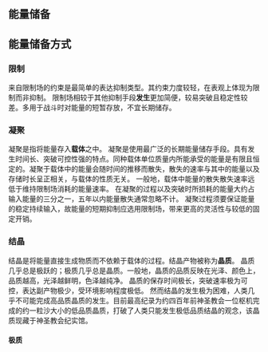 ## 能量储备
## 能量储备方式
### 限制
来自限制场的约束是最简单的表达抑制类型。其约束力度较轻，在表观上体现为限制而非抑制。
限制场相较于其他抑制手段**发生**更加简便，较易突破且稳定性较差。多用于战斗时对能量的短暂存放，不宜长期储存。
### 凝聚
凝聚是指将能量存入**载体**之中。
凝聚是使用最广泛的长期能量储存手段。具有发生时间长、突破可控性强的特点。同种载体单位质量内所能承受的能量是有限且恒定的。凝聚于载体中的能量会随时间的推移而散失，散失的速率与其中的能量以及存储时长呈正相关，与载体的性质无关。
一般地，载体中能量的散失散失速率远低于维持限制场消耗的能量速率。
在凝聚的过程以及突破时所损耗的能量大约占输入能量的三分之一，五年以内能量散失通常忽略不计。
凝聚过程须要保证能量的稳定持续输入，故能量的短期抑制应选用限制场，带来更高的灵活性与较低的固定开销。
### 结晶
结晶是将能量直接生成物质而不依赖于载体的过程。结晶产物被称为**晶质**。
晶质几乎总是极跃的；极质几乎总是晶质。一般地，晶质的品质反映在光泽、颜色上，品质越高，光泽越鲜明，色泽越纯净。
晶质的保存时间极长，突破速率极为可控，表达副产物极少，受环境影响程度极低。
然而结晶的发生极为困难，人类几乎不可能完成高品质晶质的发生。目前最高纪录为约四百年前神圣教会一位枢机完成的约一粒沙大小的低品质晶质，打破了人类只能发生极低品质结晶的观念，该晶质现藏于神圣教会纪实馆。
#### 极质
